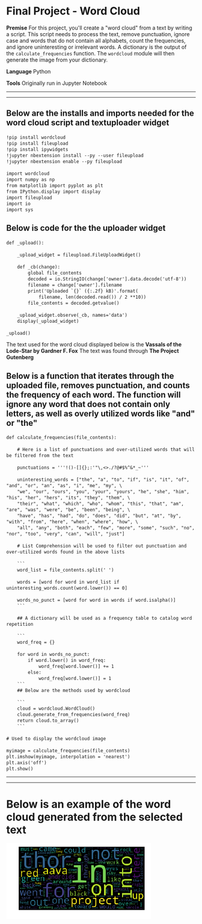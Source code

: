 # Final Project - Word Cloud

**Premise**
For this project, you'll create a "word cloud" from a text by writing a script.  This script needs to process the text, remove punctuation, ignore case and words that do not contain all alphabets, count the frequencies, and ignore uninteresting or irrelevant words.  A dictionary is the output of the `calculate_frequencies` function.  The `wordcloud` module will then generate the image from your dictionary.

**Language**
Python

**Tools**
Originally run in Jupyter Notebook

---
---
## Below are the installs and imports needed for the word cloud script and textuploader widget

```
!pip install wordcloud
!pip install fileupload
!pip install ipywidgets
!jupyter nbextension install --py --user fileupload
!jupyter nbextension enable --py fileupload

import wordcloud
import numpy as np
from matplotlib import pyplot as plt
from IPython.display import display
import fileupload
import io
import sys
```

## Below is code for the the uploader widget

```
def _upload():

    _upload_widget = fileupload.FileUploadWidget()

    def _cb(change):
        global file_contents
        decoded = io.StringIO(change['owner'].data.decode('utf-8'))
        filename = change['owner'].filename
        print('Uploaded `{}` ({:.2f} kB)'.format(
            filename, len(decoded.read()) / 2 **10))
        file_contents = decoded.getvalue()

    _upload_widget.observe(_cb, names='data')
    display(_upload_widget)

_upload()
```
The text used for the word cloud displayed below is the **Vassals of the Lode-Star by Gardner F. Fox**
The text was found through **The Project Gutenberg**

## Below is a function that iterates through the uploaded file, removes punctuation, and counts the frequency of each word. The function will ignore any word that does not contain only letters, as well as overly utilized words like "and" or "the"

```
def calculate_frequencies(file_contents):
    
    # Here is a list of punctuations and over-utilized words that will be filtered from the text

    punctuations = '''!()-[]{};:'"\,<>./?@#$%^&*_~'''

    uninteresting_words = ["the", "a", "to", "if", "is", "it", "of", "and", "or", "an", "as", "i", "me", "my", \
    "we", "our", "ours", "you", "your", "yours", "he", "she", "him", "his", "her", "hers", "its", "they", "them", \
    "their", "what", "which", "who", "whom", "this", "that", "am", "are", "was", "were", "be", "been", "being", \
    "have", "has", "had", "do", "does", "did", "but", "at", "by", "with", "from", "here", "when", "where", "how", \
    "all", "any", "both", "each", "few", "more", "some", "such", "no", "nor", "too", "very", "can", "will", "just"]
    
    # List Comprehension will be used to filter out punctuation and over-utilized words found in the above lists

    ```
    word_list = file_contents.split(' ')

    words = [word for word in word_list if uninteresting_words.count(word.lower()) == 0]

    words_no_punct = [word for word in words if word.isalpha()]
    ```

    ## A dictionary will be used as a frequency table to catalog word repetition

    ```
    word_freq = {}
    
    for word in words_no_punct:
        if word.lower() in word_freq:
            word_freq[word.lower()] += 1
        else: 
            word_freq[word.lower()] = 1
    ```
    ## Below are the methods used by wordcloud
    
    ```
    cloud = wordcloud.WordCloud()
    cloud.generate_from_frequencies(word_freq)
    return cloud.to_array()
    ```
    
# Used to display the wordcloud image

myimage = calculate_frequencies(file_contents)
plt.imshow(myimage, interpolation = 'nearest')
plt.axis('off')
plt.show()
```
---
---
# Below is an example of the word cloud generated from the selected text
![Word Cloud Example](./word_cloud.png)
